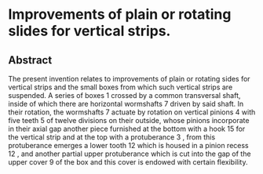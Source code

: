 # Improvements of plain or rotating slides for vertical strips.

## Abstract
The present invention relates to improvements of plain or rotating sides for vertical strips and the small boxes from which such vertical strips are suspended. A series of boxes 1 crossed by a common transversal shaft, inside of which there are horizontal wormshafts 7 driven by said shaft. In their rotation, the wormshafts 7 actuate by rotation on vertical pinions 4 with five teeth 5 of twelve divisions on their outside, whose pinions incorporate in their axial gap another piece furnished at the bottom with a hook 15 for the vertical strip and at the top with a protuberance 3 , from this protuberance emerges a lower tooth 12 which is housed in a pinion recess 12 , and another partial upper protuberance which is cut into the gap of the upper cover 9 of the box and this cover is endowed with certain flexibility.
